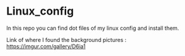 # Linux_config
In this repo you can find dot files of my linux config and install them.


Link of where I found the background pictures : https://imgur.com/gallery/D6ia1
